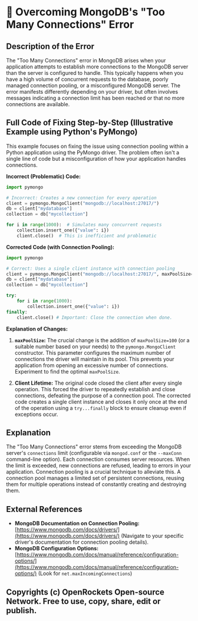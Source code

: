 # 🐞 Overcoming MongoDB's "Too Many Connections" Error


## Description of the Error

The "Too Many Connections" error in MongoDB arises when your application attempts to establish more connections to the MongoDB server than the server is configured to handle. This typically happens when you have a high volume of concurrent requests to the database, poorly managed connection pooling, or a misconfigured MongoDB server.  The error manifests differently depending on your driver, but often involves messages indicating a connection limit has been reached or that no more connections are available.


## Full Code of Fixing Step-by-Step (Illustrative Example using Python's PyMongo)

This example focuses on fixing the issue using connection pooling within a Python application using the PyMongo driver.  The problem often isn't a single line of code but a misconfiguration of how your application handles connections.

**Incorrect (Problematic) Code:**

```python
import pymongo

# Incorrect: Creates a new connection for every operation
client = pymongo.MongoClient("mongodb://localhost:27017/")
db = client["mydatabase"]
collection = db["mycollection"]

for i in range(1000):  # Simulates many concurrent requests
    collection.insert_one({"value": i})
    client.close()  # This is inefficient and problematic
```

**Corrected Code (with Connection Pooling):**

```python
import pymongo

# Correct: Uses a single client instance with connection pooling
client = pymongo.MongoClient("mongodb://localhost:27017/", maxPoolSize=100) #adjust maxPoolSize as needed
db = client["mydatabase"]
collection = db["mycollection"]

try:
    for i in range(1000):
        collection.insert_one({"value": i})
finally:
    client.close() # Important: Close the connection when done.

```

**Explanation of Changes:**

1. **`maxPoolSize`:** The crucial change is the addition of `maxPoolSize=100` (or a suitable number based on your needs) to the `pymongo.MongoClient` constructor. This parameter configures the maximum number of connections the driver will maintain in its pool.  This prevents your application from opening an excessive number of connections.  Experiment to find the optimal `maxPoolSize`.

2. **Client Lifetime:** The original code closed the client after every single operation.  This forced the driver to repeatedly establish and close connections, defeating the purpose of a connection pool. The corrected code creates a single client instance and closes it only once at the end of the operation using a `try...finally` block to ensure cleanup even if exceptions occur.


## Explanation

The "Too Many Connections" error stems from exceeding the MongoDB server's `connections` limit (configurable via `mongod.conf` or the `--maxConn` command-line option). Each connection consumes server resources.  When the limit is exceeded, new connections are refused, leading to errors in your application.  Connection pooling is a crucial technique to alleviate this.  A connection pool manages a limited set of persistent connections, reusing them for multiple operations instead of constantly creating and destroying them.

## External References

* **MongoDB Documentation on Connection Pooling:** [https://www.mongodb.com/docs/drivers/](https://www.mongodb.com/docs/drivers/)  (Navigate to your specific driver's documentation for connection pooling details).
* **MongoDB Configuration Options:** [https://www.mongodb.com/docs/manual/reference/configuration-options/](https://www.mongodb.com/docs/manual/reference/configuration-options/) (Look for `net.maxIncomingConnections`)


## Copyrights (c) OpenRockets Open-source Network. Free to use, copy, share, edit or publish.

